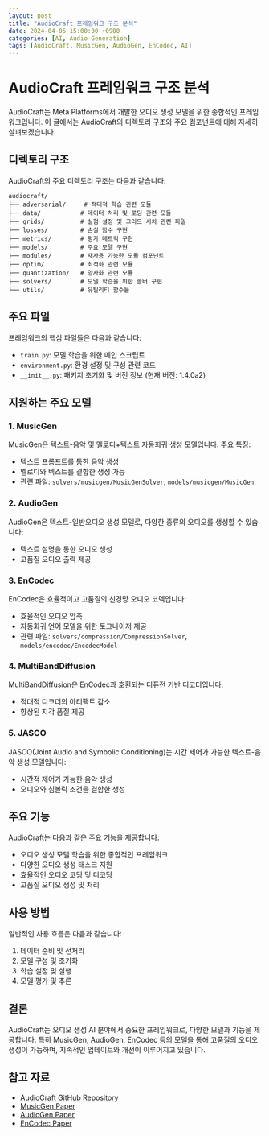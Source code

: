 ```yaml
---
layout: post
title: "AudioCraft 프레임워크 구조 분석"
date: 2024-04-05 15:00:00 +0900
categories: [AI, Audio Generation]
tags: [AudioCraft, MusicGen, AudioGen, EnCodec, AI]
---
```


# AudioCraft 프레임워크 구조 분석

AudioCraft는 Meta Platforms에서 개발한 오디오 생성 모델을 위한 종합적인 프레임워크입니다. 이 글에서는 AudioCraft의 디렉토리 구조와 주요 컴포넌트에 대해 자세히 살펴보겠습니다.

## 디렉토리 구조

AudioCraft의 주요 디렉토리 구조는 다음과 같습니다:

```
audiocraft/
├── adversarial/     # 적대적 학습 관련 모듈
├── data/           # 데이터 처리 및 로딩 관련 모듈
├── grids/          # 실험 설정 및 그리드 서치 관련 파일
├── losses/         # 손실 함수 구현
├── metrics/        # 평가 메트릭 구현
├── models/         # 주요 모델 구현
├── modules/        # 재사용 가능한 모듈 컴포넌트
├── optim/          # 최적화 관련 모듈
├── quantization/   # 양자화 관련 모듈
├── solvers/        # 모델 학습을 위한 솔버 구현
└── utils/          # 유틸리티 함수들
```

## 주요 파일

프레임워크의 핵심 파일들은 다음과 같습니다:

- `train.py`: 모델 학습을 위한 메인 스크립트
- `environment.py`: 환경 설정 및 구성 관련 코드
- `__init__.py`: 패키지 초기화 및 버전 정보 (현재 버전: 1.4.0a2)

## 지원하는 주요 모델

### 1. MusicGen
MusicGen은 텍스트-음악 및 멜로디+텍스트 자동회귀 생성 모델입니다. 주요 특징:
- 텍스트 프롬프트를 통한 음악 생성
- 멜로디와 텍스트를 결합한 생성 가능
- 관련 파일: `solvers/musicgen/MusicGenSolver`, `models/musicgen/MusicGen`

### 2. AudioGen
AudioGen은 텍스트-일반오디오 생성 모델로, 다양한 종류의 오디오를 생성할 수 있습니다:
- 텍스트 설명을 통한 오디오 생성
- 고품질 오디오 출력 제공

### 3. EnCodec
EnCodec은 효율적이고 고품질의 신경망 오디오 코덱입니다:
- 효율적인 오디오 압축
- 자동회귀 언어 모델을 위한 토크나이저 제공
- 관련 파일: `solvers/compression/CompressionSolver`, `models/encodec/EncodecModel`

### 4. MultiBandDiffusion
MultiBandDiffusion은 EnCodec과 호환되는 디퓨전 기반 디코더입니다:
- 적대적 디코더의 아티팩트 감소
- 향상된 지각 품질 제공

### 5. JASCO
JASCO(Joint Audio and Symbolic Conditioning)는 시간 제어가 가능한 텍스트-음악 생성 모델입니다:
- 시간적 제어가 가능한 음악 생성
- 오디오와 심볼릭 조건을 결합한 생성

## 주요 기능

AudioCraft는 다음과 같은 주요 기능을 제공합니다:

- 오디오 생성 모델 학습을 위한 종합적인 프레임워크
- 다양한 오디오 생성 태스크 지원
- 효율적인 오디오 코딩 및 디코딩
- 고품질 오디오 생성 및 처리

## 사용 방법

일반적인 사용 흐름은 다음과 같습니다:

1. 데이터 준비 및 전처리
2. 모델 구성 및 초기화
3. 학습 설정 및 실행
4. 모델 평가 및 추론

## 결론

AudioCraft는 오디오 생성 AI 분야에서 중요한 프레임워크로, 다양한 모델과 기능을 제공합니다. 특히 MusicGen, AudioGen, EnCodec 등의 모델을 통해 고품질의 오디오 생성이 가능하며, 지속적인 업데이트와 개선이 이루어지고 있습니다.

## 참고 자료

- [AudioCraft GitHub Repository](https://github.com/facebookresearch/audiocraft)
- [MusicGen Paper](https://arxiv.org/abs/2306.05284)
- [AudioGen Paper](https://arxiv.org/abs/2209.15352)
- [EnCodec Paper](https://arxiv.org/abs/2210.13438) 
